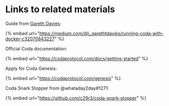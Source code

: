 # Links to related materials

Guide from [Gareth Davies](https://medium.com/@_garethtdavies?source=post_page-----c32070843227----------------------):

{% embed url="https://medium.com/@\_garethtdavies/running-coda-with-docker-c32070843227" %}

Official Coda documentation:

{% embed url="https://codaprotocol.com/docs/getting-started" %}

Apply for Coda Genesis:

{% embed url="https://codaprotocol.com/genesis" %}

Coda Snark Stopper from @whataday2day\#1271:

{% embed url="https://github.com/c29r3/coda-snark-stopper" %}



